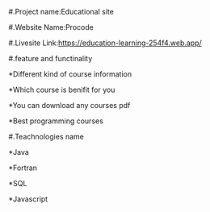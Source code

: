#.Project name:Educational site

#.Website Name:Procode

#.Livesite Link:https://education-learning-254f4.web.app/

#.feature and functinality

*Different kind of course information

*Which course is benifit for you

*You can download any courses pdf

*Best programming courses

#.Teachnologies name

*Java

*Fortran

*SQL

*Javascript